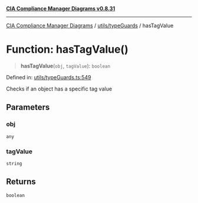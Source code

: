 [**CIA Compliance Manager Diagrams v0.8.31**](../../../README.md)

***

[CIA Compliance Manager Diagrams](../../../modules.md) / [utils/typeGuards](../README.md) / hasTagValue

# Function: hasTagValue()

> **hasTagValue**(`obj`, `tagValue`): `boolean`

Defined in: [utils/typeGuards.ts:549](https://github.com/Hack23/cia-compliance-manager/blob/85c025371255f412469ec0119911b7cb143a6212/src/utils/typeGuards.ts#L549)

Checks if an object has a specific tag value

## Parameters

### obj

`any`

### tagValue

`string`

## Returns

`boolean`
